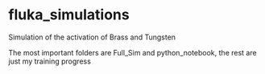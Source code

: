 # fluka_simulations
Simulation of the activation of Brass and Tungsten

The most important folders are Full_Sim and python_notebook, the rest are just my training progress 
